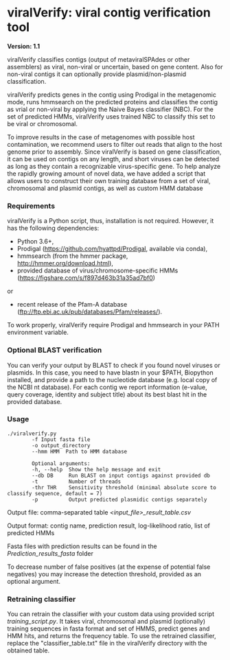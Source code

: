 # viralVerify: viral contig verification tool

**Version: 1.1**

viralVerify classifies contigs (output of metaviralSPAdes or other assemblers) as viral, non-viral or uncertain, 
based on gene content. Also for non-viral contigs it can optionally provide plasmid/non-plasmid classification.

viralVerify predicts genes in the contig using Prodigal in the metagenomic mode, runs hmmsearch on the predicted proteins 
and classifies the contig as vrial or non-viral by applying the Naive Bayes classifier (NBC). 
For the set of predicted HMMs, viralVerify uses trained NBC to classify this set to be viral or chromosomal. 

To improve results in the case of metagenomes with possible host contamination, we recommend users to filter out reads that align to the host genome prior to assembly.
Since viralVerify is based on gene classification, it can be used on contigs on any length, and short viruses can be detected as long as they contain a recognizable virus-specific gene. To help analyze the rapidly growing amount of novel data, we have added a script that allows users to construct their own training database from a set of viral, chromosomal and plasmid contigs, as well as custom HMM database

### Requirements

viralVerify is a Python script, thus, installation is not required. However, it has the following dependencies:

* Python 3.6+,
* Prodigal (https://github.com/hyattpd/Prodigal, available via conda),
* hmmsearch (from the hmmer package, http://hmmer.org/download.html),
* provided database of virus/chromosome-specific HMMs (https://figshare.com/s/f897d463b31a35ad7bf0)

 or 
 
* recent release of the Pfam-A database (ftp://ftp.ebi.ac.uk/pub/databases/Pfam/releases/).

To work properly, viralVerify require Prodigal and hmmsearch in your PATH environment variable.


### Optional BLAST verification

You can verify your output by BLAST to check if you found novel viruses or plasmids. In this case, you need to have blastn in your $PATH, Biopython installed, and provide a path to the nucleotide database (e.g. local copy of the NCBI nt database). For each contig we report information (e-value, query coverage, identity and subject title) about its best blast hit in the provided database.


### Usage 

    ./viralverify.py 
            -f Input fasta file
            -o output_directory 
            --hmm HMM  Path to HMM database

            Optional arguments:
            -h, --help  Show the help message and exit
            --db DB     Run BLAST on input contigs against provided db
            -t          Number of threads
            -thr THR    Sensitivity threshold (minimal absolute score to classify sequence, default = 7)
            -p          Output predicted plasmidic contigs separately


Output file: comma-separated table *<input_file>_result_table.csv*

Output format: contig name, prediction result, log-likelihood ratio, list of predicted HMMs
  
Fasta files with prediction results can be found in the *Prediction_results_fasta* folder
  
To decrease number of false positives (at the expense of potential false negatives) you may increase the detection threshold, provided as an optional argument.

### Retraining classifier

You can retrain the classifier with your custom data using provided script *training_script.py*. It takes viral, chromosomal and plasmid (optionally) training sequences in fasta format and set of HMMS, predict genes and HMM hits, and returns the frequency table. To use the retrained classifier, replace the "classifier_table.txt" file in the viralVerify directory with the obtained table.
